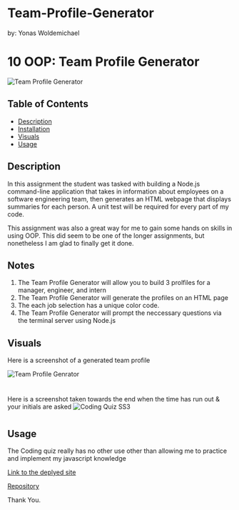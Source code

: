 # Team-Profile-Generator
by: Yonas Woldemichael
# 10 OOP: Team Profile Generator

![Team Profile Generator](./assets/images/tpg.png)


## Table of Contents
- [Description](#description)
- [Installation](#installation)
- [Visuals](#visuals)
- [Usage](#usage)

## Description
In this assignment the student was tasked with building a Node.js command-line application that takes in information about employees on a software engineering team, then generates an HTML webpage that displays summaries for each person. A unit test will be required for every part of my code.

This assignment was also a great way for me to gain some hands on skills in using OOP. This did seem to be one of the longer assignments, but nonetheless I am glad to finally get it done.

## Notes

1. The Team Profile Generator will allow you to build 3 prolfiles for a manager, engineer, and intern
2. The Team Profile Generator will generate the profiles on an HTML page
3. The each job selection has a unique color code.
4. The Team Profile Generator will prompt the neccessary questions via the terminal server using Node.js

## Visuals
Here is a screenshot of a generated team profile

![Team Profile Genrator](./assets/images/tpg.png)
#
Here is a screenshot taken towards the end when the time has run out & your initials are asked
![Coding Quiz SS3](./assets/images/cdss3.png)
#

## Usage
The Coding quiz really has no other use other than allowing me to practice and implement my javascript knowledge

[Link to the deplyed site](https://ybyonas1.github.io/code-quiz-assignment/)

[Repository](https://github.com/Ybyonas1/code-quiz-assignment)

Thank You.